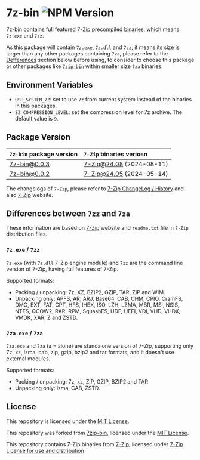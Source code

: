# 7z-bin ![NPM Version](https://img.shields.io/npm/v/7z-bin?link=https%3A%2F%2Fwww.npmjs.com%2Fpackage%2F7z-bin)

7z-bin contains full featured 7-Zip precompiled binaries, which means `7z.exe` and `7zz`.

As this package will contain `7z.exe`, `7z.dll` and `7zz`, it means its size is larger than any other packages containing `7za`, please refer to the [Defferences](#differences-between-7zz-and-7za) section below before using, to consider to choose this package or other packages like [`7zip-bin`](https://github.com/develar/7zip-bin) within smaller size `7za` binaries.

## Environment Variables

- `USE_SYSTEM_7Z`: set to use `7z` from current system instead of the binaries in this packages.
- `SZ_COMPRESSION_LEVEL`: set the compression level for 7z archive. The default value is `9`.

## Package Version

| `7z-bin` package version | `7-Zip` binaries veriosn |
| :----------------------- | :----------------------- |
| 7z-bin@0.0.3             | 7-Zip@24.08 (2024-08-11) |
| 7z-bin@0.0.2             | 7-Zip@24.05 (2024-05-14) |

The changelogs of `7-Zip`, please refer to [7-Zip ChangeLog / History](https://www.7-zip.org/history.txt) and also [7-Zip](https://www.7-zip.org/) website.

## Differences between `7zz` and `7za`

These information are based on [7-Zip](https://www.7-zip.org/) website and `readme.txt` file in `7-Zip` distribution files.

### `7z.exe` / `7zz`

`7z.exe` (with `7z.dll` 7-Zip engine module) and `7zz` are the command line version of 7-Zip, having full features of 7-Zip.

Supported formats:

- Packing / unpacking: 7z, XZ, BZIP2, GZIP, TAR, ZIP and WIM.
- Unpacking only: APFS, AR, ARJ, Base64, CAB, CHM, CPIO, CramFS, DMG, EXT, FAT, GPT, HFS, IHEX, ISO, LZH, LZMA, MBR, MSI, NSIS, NTFS, QCOW2, RAR, RPM, SquashFS, UDF, UEFI, VDI, VHD, VHDX, VMDK, XAR, Z and ZSTD.

### `7za.exe` / `7za`

`7za.exe` and `7za` (a = alone) are standalone version of 7-Zip, supporting only 7z, xz, lzma, cab, zip, gzip, bzip2 and tar formats, and it doesn't use external modules.

Supported formats:

- Packing / unpacking: 7z, xz, ZIP, GZIP, BZIP2 and TAR
- Unpacking only: lzma, CAB, ZSTD.

## License

This repository is licensed under the [MIT License](LICENSE).

This repository was forked from [7zip-bin](https://github.com/develar/7zip-bin), licensed under the [MIT License](https://github.com/develar/7zip-bin/blob/master/LICENSE.txt).

This repository contains 7-Zip binaries from [7-Zip](https://www.7-zip.org/), licensed under [7-Zip License for use and distribution](https://www.7-zip.org/license.txt)
